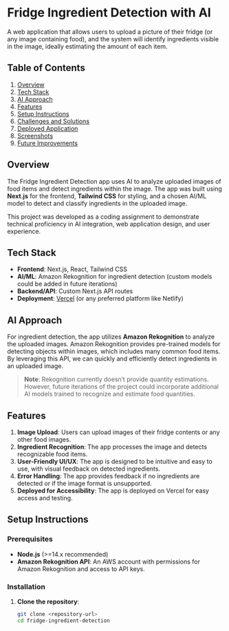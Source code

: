 # Fridge Ingredient Detection with AI

A web application that allows users to upload a picture of their fridge (or any image containing food), and the system will identify ingredients visible in the image, ideally estimating the amount of each item.

## Table of Contents

1. [Overview](#overview)
2. [Tech Stack](#tech-stack)
3. [AI Approach](#ai-approach)
4. [Features](#features)
5. [Setup Instructions](#setup-instructions)
6. [Challenges and Solutions](#challenges-and-solutions)
7. [Deployed Application](#deployed-application)
8. [Screenshots](#screenshots)
9. [Future Improvements](#future-improvements)

## Overview

The Fridge Ingredient Detection app uses AI to analyze uploaded images of food items and detect ingredients within the image. The app was built using **Next.js** for the frontend, **Tailwind CSS** for styling, and a chosen AI/ML model to detect and classify ingredients in the uploaded image.

This project was developed as a coding assignment to demonstrate technical proficiency in AI integration, web application design, and user experience.

## Tech Stack

- **Frontend**: Next.js, React, Tailwind CSS
- **AI/ML**: Amazon Rekognition for ingredient detection (custom models could be added in future iterations)
- **Backend/API**: Custom Next.js API routes
- **Deployment**: [Vercel](https://vercel.com/) (or any preferred platform like Netlify)

## AI Approach

For ingredient detection, the app utilizes **Amazon Rekognition** to analyze the uploaded images. Amazon Rekognition provides pre-trained models for detecting objects within images, which includes many common food items. By leveraging this API, we can quickly and efficiently detect ingredients in an uploaded image.

> **Note**: Rekognition currently doesn’t provide quantity estimations. However, future iterations of the project could incorporate additional AI models trained to recognize and estimate food quantities.

## Features

1. **Image Upload**: Users can upload images of their fridge contents or any other food images.
2. **Ingredient Recognition**: The app processes the image and detects recognizable food items.
3. **User-Friendly UI/UX**: The app is designed to be intuitive and easy to use, with visual feedback on detected ingredients.
4. **Error Handling**: The app provides feedback if no ingredients are detected or if the image format is unsupported.
5. **Deployed for Accessibility**: The app is deployed on Vercel for easy access and testing.

## Setup Instructions

### Prerequisites

- **Node.js** (>=14.x recommended)
- **Amazon Rekognition API**: An AWS account with permissions for Amazon Rekognition and access to API keys.

### Installation

1. **Clone the repository**:
   ```bash
   git clone <repository-url>
   cd fridge-ingredient-detection
   ```

